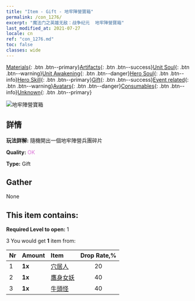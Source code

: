```yaml
---
title: "Item - Gift - 地牢陣營寶箱"
permalink: /con_1276/
excerpt: "魔法门之英雄无敌：战争纪元  地牢陣營寶箱"
last_modified_at: 2021-07-27
locale: cn
ref: "con_1276.md"
toc: false
classes: wide
---
```

 [Materials](/ItemsCN/){: .btn .btn--primary}[Artifacts](/ItemsCN/Artifacts/){: .btn .btn--success}[Unit Soul](/ItemsCN/UnitSoul/){: .btn .btn--warning}[Unit Awakening](/ItemsCN/UnitAwakening/){: .btn .btn--danger}[Hero Soul](/ItemsCN/HeroSoul/){: .btn .btn--info}[Hero Skill](/ItemsCN/HeroSkill/){: .btn .btn--primary}[Gift](/ItemsCN/Gift/){: .btn .btn--success}[Event related](/ItemsCN/Events/){: .btn .btn--warning}[Avatars](/ItemsCN/Avatars/){: .btn .btn--danger}[Consumables](/ItemsCN/Consumables/){: .btn .btn--info}[Unknown](/ItemsCN/Unknown/){: .btn .btn--primary}

 ![地牢陣營寶箱](/images/t/i_904008.png)

## 詳情
 **玩法詳解:** 隨機開出一個地牢陣營兵團碎片

 **Quality:** <span style="color: #DA70D6">OK</span>

 **Type:** Gift

## Gather

  None

## This item contains:

 **Required Level to open:** 1

 3 You would get **1** item  from:

  | Nr | Amount |     Item    | Drop Rate,% |
  |:---|:-------|:------------|:---------:|
  | 1 |  **1x** | [穴居人](/cn/Items/unt_244/) | 20 | 
  | 2 |  **1x** | [鷹身女妖](/cn/Items/unt_245/) | 40 | 
  | 3 |  **1x** | [牛頭怪](/cn/Items/unt_248/) | 40 | 
